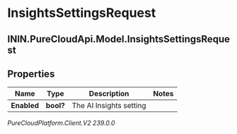 # InsightsSettingsRequest

## ININ.PureCloudApi.Model.InsightsSettingsRequest

## Properties

|Name | Type | Description | Notes|
|------------ | ------------- | ------------- | -------------|
| **Enabled** | **bool?** | The AI Insights setting | |



_PureCloudPlatform.Client.V2 239.0.0_
